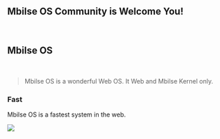 ## Mbilse OS Community is Welcome You!

<br />

##  Mbilse OS

<br />

> Mbilse OS is a wonderful Web OS.
> It Web and Mbilse Kernel only.


### Fast

Mbilse OS is a fastest system in the web.

<img src="https://private-user-images.githubusercontent.com/183166946/418316991-50a120e5-0b03-4d82-9e62-92ba408e8d80.jpg?jwt=eyJhbGciOiJIUzI1NiIsInR5cCI6IkpXVCJ9.eyJpc3MiOiJnaXRodWIuY29tIiwiYXVkIjoicmF3LmdpdGh1YnVzZXJjb250ZW50LmNvbSIsImtleSI6ImtleTUiLCJleHAiOjE3NDk0Njc4NDEsIm5iZiI6MTc0OTQ2NzU0MSwicGF0aCI6Ii8xODMxNjY5NDYvNDE4MzE2OTkxLTUwYTEyMGU1LTBiMDMtNGQ4Mi05ZTYyLTkyYmE0MDhlOGQ4MC5qcGc_WC1BbXotQWxnb3JpdGhtPUFXUzQtSE1BQy1TSEEyNTYmWC1BbXotQ3JlZGVudGlhbD1BS0lBVkNPRFlMU0E1M1BRSzRaQSUyRjIwMjUwNjA5JTJGdXMtZWFzdC0xJTJGczMlMkZhd3M0X3JlcXVlc3QmWC1BbXotRGF0ZT0yMDI1MDYwOVQxMTEyMjFaJlgtQW16LUV4cGlyZXM9MzAwJlgtQW16LVNpZ25hdHVyZT05MDE3NDFmNDhhNWNiOTQwZjIyNGFjNTI0ZWUxZDk2NWJiZTQ0OGU2OTFkMzBkZWZjYzhiZjIxOWM1ZjY3Nzg2JlgtQW16LVNpZ25lZEhlYWRlcnM9aG9zdCJ9.ZviK1aMO5ycxs6Ri1wuTWWhkxKVnFjkNI7B7nG2eHXA"></img>


